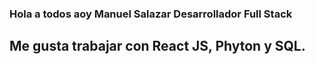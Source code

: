 ### Hola a todos aoy Manuel Salazar Desarrollador Full Stack

## Me gusta trabajar con React JS, Phyton y SQL.
